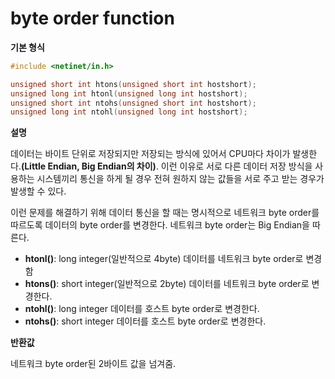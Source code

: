 # byte order function

__기본 형식__

```C
#include <netinet/in.h>

unsigned short int htons(unsigned short int hostshort);
unsigned long int htonl(unsigned long int hostshort);
unsigned short int ntohs(unsigned short int hostshort);
unsigned long int ntohl(unsigned long int hostshort);
```

__설명__
   
데이터는 바이트 단위로 저장되지만 저장되는 방식에 있어서 CPU마다 차이가 발생한다.**(Little Endian, Big Endian의 차이)**. 이런 이유로 서로 다른 데이터 저장 방식을 사용하는 시스템끼리 통신을 하게 될 경우 전혀 원하지 않는 값들을 서로 주고 받는 경우가 발생할 수 있다.   
   
이런 문제를 해결하기 위해 데이터 통신을 할 때는 명시적으로 네트워크 byte order를 따르도록 데이터의 byte order를 변경한다. 네트워크 byte order는 Big Endian을 따른다.

- **htonl()**: long integer(일반적으로 4byte) 데이터를 네트워크 byte order로 변경함
- **htons()**: short integer(일반적으로 2byte) 데이터를 네트워크 byte order로 변경한다.
- **ntohl()**: long integer 데이터를 호스트 byte order로 변경한다.
- **ntohs()**: short integer 데이터를 호스트 byte order로 변경한다.

__반환값__
   
네트워크 byte order된 2바이트 값을 넘겨줌.
